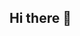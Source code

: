 ## Hi there 👋

<!--
**UyJZ/UyJZ** is a ✨ _special_ ✨ repository because its `README.md` (this file) appears on your GitHub profile.

Here are some ideas to get you started:

- 🔭 I’m currently working on Beihang University.
- 🌱 I’m currently interested in Computer Vision(especially 3D generation) & multimodal learning.
- 👯 I’m looking to collaborate on ...
- 🤔 I’m looking for help with ...
- 💬 Ask me about ...
- 📫 How to reach me: 2601666034@qq.com
- 😄 Pronouns: ...
- ⚡ Fun fact: ...
-->
